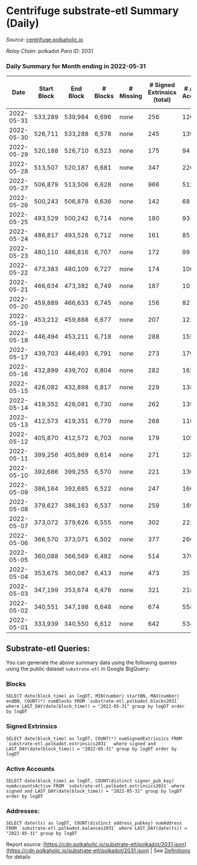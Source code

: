 # Centrifuge substrate-etl Summary (Daily)

_Source_: [centrifuge.polkaholic.io](https://centrifuge.polkaholic.io)

*Relay Chain*: polkadot
*Para ID*: 2031



### Daily Summary for Month ending in 2022-05-31


| Date | Start Block | End Block | # Blocks | # Missing | # Signed Extrinsics (total) | # Active Accounts | # Addresses with Balances | # Events | # Transfers | # XCM Transfers In | # XCM Transfers Out |
| ---- | ----------- | --------- | -------- | --------- | --------------------------- | ----------------- | ------------------------- | -------- | ----------- | ------------------ | ------------------- |
| 2022-05-31 | 533,289 | 539,984 | 6,696 | none  | 256 | 126 | 41,486 | 14,715 | 171 ($24,892.18) |   |   |
| 2022-05-30 | 526,711 | 533,288 | 6,578 | none  | 245 | 139 | 41,474 | 14,519 | 174 ($56,765.83) |   |   |
| 2022-05-29 | 520,188 | 526,710 | 6,523 | none  | 175 | 94 | 41,455 | 14,046 | 142 ($4,522.52) |   |   |
| 2022-05-28 | 513,507 | 520,187 | 6,681 | none  | 347 | 226 | 41,446 | 15,133 | 272 ($373,270.63) |   |   |
| 2022-05-27 | 506,879 | 513,506 | 6,628 | none  | 966 | 512 | 41,417 | 17,558 | 612 ($817,773.62) |   |   |
| 2022-05-26 | 500,243 | 506,878 | 6,636 | none  | 142 | 68 | 41,354 | 14,097 | 101 ($28.50) |   |   |
| 2022-05-25 | 493,529 | 500,242 | 6,714 | none  | 180 | 93 | 41,347 | 14,534 | 132 ($13,301.43) |   |   |
| 2022-05-24 | 486,817 | 493,528 | 6,712 | none  | 161 | 85 | 41,338 | 14,348 | 117 ($133,840.67) |   |   |
| 2022-05-23 | 480,110 | 486,816 | 6,707 | none  | 172 | 99 | 41,329 | 14,357 | 121 ($210,262.94) |   |   |
| 2022-05-22 | 473,383 | 480,109 | 6,727 | none  | 174 | 106 | 41,321 | 14,463 | 135 ($70.49) |   |   |
| 2022-05-21 | 466,634 | 473,382 | 6,749 | none  | 187 | 101 | 41,308 | 14,539 | 134 ($8,721.80) |   |   |
| 2022-05-20 | 459,889 | 466,633 | 6,745 | none  | 156 | 82 | 41,296 | 14,416 | 122 ($797.78) |   |   |
| 2022-05-19 | 453,212 | 459,888 | 6,677 | none  | 207 | 121 | 41,289 | 14,543 | 164 ($178,480.95) |   |   |
| 2022-05-18 | 446,494 | 453,211 | 6,718 | none  | 288 | 155 | 41,277 | 15,085 | 221 ($433,318.17) |   |   |
| 2022-05-17 | 439,703 | 446,493 | 6,791 | none  | 273 | 179 | 41,255 | 15,359 | 237 ($162,759.16) |   |   |
| 2022-05-16 | 432,899 | 439,702 | 6,804 | none  | 282 | 162 | 41,232 | 15,300 | 211 ($60,321.55) |   |   |
| 2022-05-15 | 426,082 | 432,898 | 6,817 | none  | 229 | 138 | 41,205 | 14,999 | 186 ($59,328.05) |   |   |
| 2022-05-14 | 419,352 | 426,081 | 6,730 | none  | 262 | 139 | 41,188 | 15,026 | 220 ($19,408.39) |   |   |
| 2022-05-13 | 412,573 | 419,351 | 6,779 | none  | 268 | 116 | 41,173 | 15,057 | 223 ($19.25) |   |   |
| 2022-05-12 | 405,870 | 412,572 | 6,703 | none  | 179 | 105 | 41,156 | 14,551 | 148 ($633,653.83) |   |   |
| 2022-05-11 | 399,256 | 405,869 | 6,614 | none  | 271 | 128 | 41,143 | 14,852 | 180 ($747,333.53) |   |   |
| 2022-05-10 | 392,686 | 399,255 | 6,570 | none  | 221 | 136 | 41,130 | 14,662 | 180 ($1,240.86) |   |   |
| 2022-05-09 | 386,164 | 392,685 | 6,522 | none  | 247 | 166 | 41,119 | 14,842 | 205 ($234.75) |   |   |
| 2022-05-08 | 379,627 | 386,163 | 6,537 | none  | 259 | 169 | 41,108 | 14,997 | 210 ($853,549.96) |   |   |
| 2022-05-07 | 373,072 | 379,626 | 6,555 | none  | 302 | 222 | 41,084 | 15,487 | 262 ($93,956.62) |   |   |
| 2022-05-06 | 366,570 | 373,071 | 6,502 | none  | 377 | 266 | 41,060 | 15,927 | 317 ($77,387.88) |   |   |
| 2022-05-05 | 360,088 | 366,569 | 6,482 | none  | 514 | 370 | 41,040 | 19,279 | 1,029 ($1,519.07) |   |   |
| 2022-05-04 | 353,675 | 360,087 | 6,413 | none  | 473 | 357 | 40,815 | 17,039 | 424 ($14,377.18) |   |   |
| 2022-05-03 | 347,199 | 353,674 | 6,476 | none  | 321 | 218 | 40,790 | 15,204 | 247 ($488,467.60) |   |   |
| 2022-05-02 | 340,551 | 347,198 | 6,648 | none  | 674 | 558 | 40,785 | 17,914 | 632 ($543,681.21) |   |   |
| 2022-05-01 | 333,939 | 340,550 | 6,612 | none  | 642 | 534 | 41,096 | 16,592 | 293 ($146,178.96) |   |   |

## Substrate-etl Queries:
You can generate the above summary data using the following queries using the public dataset `substrate-etl` in Google BigQuery:


### Blocks
```
SELECT date(block_time) as logDT, MIN(number) startBN, MAX(number) endBN, COUNT(*) numBlocks FROM `substrate-etl.polkadot.blocks2031`  where LAST_DAY(date(block_time)) = "2022-05-31" group by logDT order by logDT
```


### Signed Extrinsics
```
SELECT date(block_time) as logDT, COUNT(*) numSignedExtrinsics FROM `substrate-etl.polkadot.extrinsics2031`  where signed and LAST_DAY(date(block_time)) = "2022-05-31" group by logDT order by logDT
```


### Active Accounts
```
SELECT date(block_time) as logDT, COUNT(distinct signer_pub_key) numAccountsActive FROM `substrate-etl.polkadot.extrinsics2031` where signed and LAST_DAY(date(block_time)) = "2022-05-31" group by logDT order by logDT
```


### Addresses:
```
SELECT date(ts) as logDT, COUNT(distinct address_pubkey) numAddress FROM `substrate-etl.polkadot.balances2031` where LAST_DAY(date(ts)) = "2022-05-31" group by logDT
```



Report source: [https://cdn.polkaholic.io/substrate-etl/polkadot/2031.json](https://cdn.polkaholic.io/substrate-etl/polkadot/2031.json) | See [Definitions](/DEFINITIONS.md) for details
